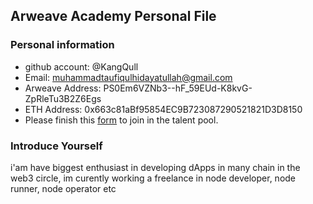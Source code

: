 ## Arweave Academy Personal File

### Personal information

- github account: @KangQull
- Email: muhammadtaufiqulhidayatullah@gmail.com
- Arweave Address: PS0Em6VZNb3--hF_59EUd-K8kvG-ZpRleTu3B2Z6Egs
- ETH Address: 0x663c81aBf95854EC9B723087290521821D3D8150
- Please finish this [form](https://docs.google.com/forms/d/e/1FAIpQLSfWA5fIIcBgmRppm3jNz5vmf9Mai_QMVil-2pO4r7YKn_Zhtw/viewform?usp=sf_link) to join in the talent pool.

### Introduce Yourself
 i'am have biggest enthusiast in developing dApps in many chain in the web3 circle, im curently working a freelance in node developer, node runner, node operator etc